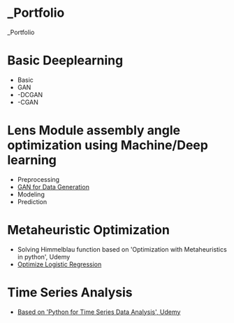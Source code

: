 # _Portfolio
_Portfolio


# Basic Deeplearning
* Basic
* GAN
*  -DCGAN
*  -CGAN

# Lens Module assembly angle optimization using Machine/Deep learning
* Preprocessing
* [GAN for Data Generation](https://github.com/ilvnax24er/_temp/tree/main/2.%20Data%20Generation%20with%20GAN)
* Modeling
* Prediction

# Metaheuristic Optimization
* Solving Himmelblau function based on 'Optimization with Metaheuristics in python', Udemy
* [Optimize Logistic Regression](https://github.com/ilvnax24er/Genetic_Algorithm/tree/main)

# Time Series Analysis
* [Based on 'Python for Time Series Data Analysis', Udemy](https://github.com/ilvnax24er/Time_Series_Data_Analysis)


